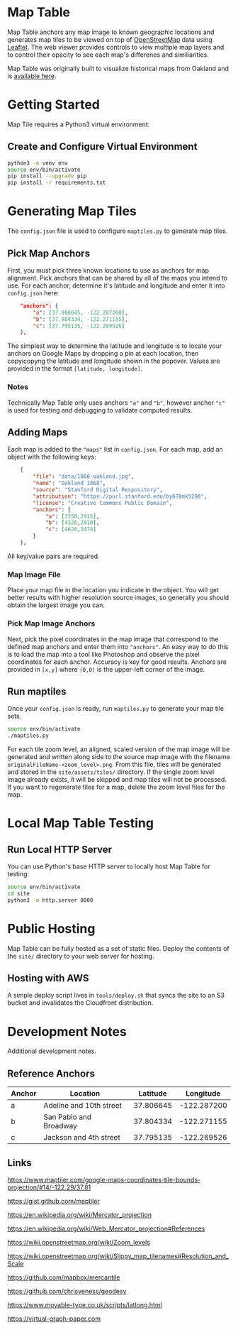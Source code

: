 # Map Table

Map Table anchors any map image to known geographic locations and generates map tiles to be viewed on top of [OpenStreetMap](https://openstreetmap.org) data using [Leaflet](https://leafletjs.com
). The web viewer provides controls to view multiple map layers and to control their opacity to see each map's differenes and similiarities.

Map Table was originally built to visualize historical maps from Oakland and is [available here](https://piratestudios.com/maptable/).

# Getting Started

Map Tile requires a Python3 virtual environment:

## Create and Configure Virtual Environment
```bash
python3 -m venv env
source env/bin/activate
pip install --upgrade pip
pip install -r requirements.txt
```

# Generating Map Tiles

The `config.json` file is used to configure `maptiles.py` to generate map tiles. 

## Pick Map Anchors
First, you must pick three known locations to use as anchors for map alignment. Pick anchors that can be shared by all of the maps you intend to use. For each anchor, determine it's latitude and longitude and enter it into `config.json` here:

```json
    "anchors": {
        "a": [37.806645, -122.287200],
        "b": [37.804334, -122.271155],
        "c": [37.795135, -122.269526]
    },
```

The simplest way to determine the latitude and longitude is to locate your anchors on Google Maps by dropping a pin at each location, then copyicopyng the latitude and longitude shown in the popover. Values are provided in the format `[latitude, longitude]`.

### Notes
Technically Map Table only uses anchors `"a"` and `"b"`, however anchor `"c"` is used for testing and debugging to validate computed results.

## Adding Maps
Each map is added to the `"maps"` list in `config.json`. For each map, add an object with the following keys:

```json
    {
        "file": "data/1868-oakland.jpg",
        "name": "Oakland 1868",
        "source": "Stanford Digital Respository",
        "attribution": "https://purl.stanford.edu/by678mk5298",
        "license": "Creative Commons Public Domain",
        "anchors": {
            "a": [3350,2915],
            "b": [4326,2810],
            "c": [4626,3474]
        }
    },
```

All key/value pairs are required.

### Map Image File
Place your map file in the location you indicate in the object. You will get better results with higher resolution source images, so generally you should obtain the largest image you can.

### Pick Map Image Anchors
Next, pick the pixel coordinates in the map image that correspond to the defined map anchors and enter them into `"anchors"`. An easy way to do this is to load the map into a tool like Photoshop and observe the pixel coordinates for each anchor. Accuracy is key for good results. Anchors are provided in `[x,y]` where `(0,0)` is the upper-left corner of the image.


## Run maptiles
Once your `config.json` is ready, run `maptiles.py` to generate your map tile sets.

```bash
source env/bin/activate
./maptiles.py
```

For each tile zoom level, an aligned, scaled version of the map image will be generated and written along side to the source map image with the filename `originalFileName-<zoom_level>.png`. From this file, tiles will be generated and stored in the `site/assets/tiles/` directory. If the single zoom level image already exists, it will be skipped and map tiles will not be processed. If you want to regenerate tiles for a map, delete the zoom level files for the map.

# Local Map Table Testing


## Run Local HTTP Server
You can use Python's base HTTP server to locally host Map Table for testing:

```bash
source env/bin/activate
cd site
python3 -m http.server 8000
```

# Public Hosting

Map Table can be fully hosted as a set of static files. Deploy the contents of the `site/` directory to your web server for hosting. 

## Hosting with AWS

A simple deploy script lives in `tools/deploy.sh` that syncs the site to an S3 bucket and invalidates the Cloudfront distribution.

# Development Notes

Additional development notes.

## Reference Anchors

|Anchor | Location                | Latitude  | Longitude   |
|-------|-------------------------|-----------|-------------|
| a     | Adeline and 10th street | 37.806645 | -122.287200 |
| b     | San Pablo and Broadway  | 37.804334 | -122.271155 |
| c     | Jackson and 4th street  | 37.795135 | -122.269526 |


## Links

https://www.maptiler.com/google-maps-coordinates-tile-bounds-projection/#14/-122.29/37.81

https://gist.github.com/maptiler

https://en.wikipedia.org/wiki/Mercator_projection

https://en.wikipedia.org/wiki/Web_Mercator_projection#References

https://wiki.openstreetmap.org/wiki/Zoom_levels

https://wiki.openstreetmap.org/wiki/Slippy_map_tilenames#Resolution_and_Scale

https://github.com/mapbox/mercantile

https://github.com/chrisveness/geodesy

https://www.movable-type.co.uk/scripts/latlong.html

https://virtual-graph-paper.com

